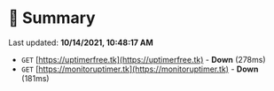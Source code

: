# 📖 Summary
Last updated: **10/14/2021, 10:48:17 AM**

- `GET` [https://uptimerfree.tk](https://uptimerfree.tk) - **Down** (278ms)
- `GET` [https://monitoruptimer.tk](https://monitoruptimer.tk) - **Down** (181ms)
